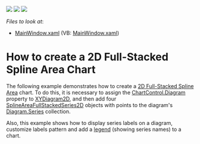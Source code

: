 <!-- default badges list -->
![](https://img.shields.io/endpoint?url=https://codecentral.devexpress.com/api/v1/VersionRange/128569024/21.1.5%2B)
[![](https://img.shields.io/badge/Open_in_DevExpress_Support_Center-FF7200?style=flat-square&logo=DevExpress&logoColor=white)](https://supportcenter.devexpress.com/ticket/details/T172018)
[![](https://img.shields.io/badge/📖_How_to_use_DevExpress_Examples-e9f6fc?style=flat-square)](https://docs.devexpress.com/GeneralInformation/403183)
<!-- default badges end -->
<!-- default file list -->
*Files to look at*:

* [MainWindow.xaml](./CS/FullStackedSplineAreaChart/MainWindow.xaml) (VB: [MainWindow.xaml](./VB/FullStackedSplineAreaChart/MainWindow.xaml))
<!-- default file list end -->
# How to create a 2D Full-Stacked Spline Area Chart

The following example demonstrates how to create a [2D Full-Stacked Spline Area](https://docs.devexpress.com/WPF/17678/controls-and-libraries/charts-suite/chart-control/fundamentals/series-fundamentals/2d-series-types/area-series/full-stacked-spline-area?p=netframework) chart. To do this, it is necessary to assign the [ChartControl.Diagram](https://docs.devexpress.com/WPF/DevExpress.Xpf.Charts.ChartControl.Diagram?p=netframework) property to [XYDiagram2D](https://docs.devexpress.com/WPF/DevExpress.Xpf.Charts.XYDiagram2D?p=netframework), and then add four [SplineAreaFullStackedSeries2D](https://docs.devexpress.com/WPF/DevExpress.Xpf.Charts.SplineAreaFullStackedSeries2D?p=netframework) objects with points to the diagram's [Diagram.Series](https://docs.devexpress.com/WPF/DevExpress.Xpf.Charts.Diagram.Series?p=netframework) collection.

Also, this example shows how to display series labels on a diagram, customize labels pattern and add a [legend](https://docs.devexpress.com/WPF/6343/controls-and-libraries/charts-suite/chart-control/chart-elements/legends?p=netframework) (showing series names) to a chart.
